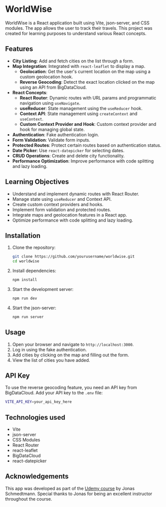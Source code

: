 # WorldWise

WorldWise is a React application built using Vite, json-server, and CSS modules. The app allows the user to track their travels. This project was created for learning purposes to understand various React concepts.

## Features

- **City Listing**: Add and fetch cities on the list through a form.
- **Map Integration**: Integrated with `react-leaflet` to display a map.
  - **Geolocation**: Get the user's current location on the map using a custom geolocation hook.
  - **Reverse Geocoding**: Detect the exact location clicked on the map using an API from BigDataCloud.
- **React Concepts**:
  - **React Router**: Dynamic routes with URL params and programmatic navigation using `useNavigate`.
  - **useReducer**: State management using the `useReducer` hook.
  - **Context API**: State management using `createContext` and `useContext`.
  - **Custom Context Provider and Hook**: Custom context provider and hook for managing global state.
- **Authentication**: Fake authentication login.
- **Form Validation**: Validate form inputs.
- **Protected Routes**: Protect certain routes based on authentication status.
- **Date Picker**: Use `react-datepicker` for selecting dates.
- **CRUD Operations**: Create and delete city functionality.
- **Performance Optimization**: Improve performance with code splitting and lazy loading.

## Learning Objectives

- Understand and implement dynamic routes with React Router.
- Manage state using `useReducer` and Context API.
- Create custom context providers and hooks.
- Implement form validation and protected routes.
- Integrate maps and geolocation features in a React app.
- Optimize performance with code splitting and lazy loading.

## Installation

1. Clone the repository:

   ```bash
   git clone https://github.com/yourusername/worldwise.git
   cd worldwise

   ```

2. Install dependencies:

   ```bash
   npm install

   ```

3. Start the development server:

   ```bash
   npm run dev

   ```

4. Start the json-server:
   ```bash
   npm run server
   ```

## Usage

1. Open your browser and navigate to `http://localhost:3000`.
2. Log in using the fake authentication.
3. Add cities by clicking on the map and filling out the form.
4. View the list of cities you have added.

## API Key

To use the reverse geocoding feature, you need an API key from BigDataCloud. Add your API key to the `.env` file:

```bash
VITE_API_KEY=your_api_key_here
```

## Technologies used
- Vite
- json-server
- CSS Modules
- React Router
- react-leaflet
- BigDataCloud
- react-datepicker
  
## Acknowledgements
This app was developed as part of the [Udemy course](https://www.udemy.com/course/the-ultimate-react-course/) by Jonas Schmedtmann. Special thanks to Jonas for being an excellent instructor throughout the course.
